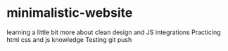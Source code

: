 # minimalistic-website
learning a little bit more about clean design and JS integrations
Practicing html css and js knowledge
Testing git push